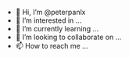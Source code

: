 - 👋 Hi, I’m @peterpanlx
- 👀 I’m interested in ...
- 🌱 I’m currently learning ...
- 💞️ I’m looking to collaborate on ...
- 📫 How to reach me ...

<!---
peterpanlx/peterpanlx is a ✨ special ✨ repository because its `README.md` (this file) appears on your GitHub profile.
You can click the Preview link to take a look at your changes.
--->
